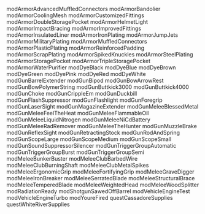 modArmorAdvancedMuffledConnectors
modArmorBandolier
modArmorCoolingMesh
modArmorCustomizedFittings
modArmorDoubleStoragePocket
modArmorHelmetLight
modArmorImpactBracing
modArmorImprovedFittings
modArmorInsulatedLiner
modArmorIronPlating
modArmorJumpJets
modArmorMilitaryPlating
modArmorMuffledConnectors
modArmorPlasticPlating
modArmorReinforcedPadding
modArmorScrapPlating
modArmorSpikedKnuckles
modArmorSteelPlating
modArmorStoragePocket
modArmorTripleStoragePocket
modArmorWaterPurifier
modDyeBlack
modDyeBlue
modDyeBrown
modDyeGreen
modDyePink
modDyeRed
modDyeWhite
modGunBarrelExtender
modGunBipod
modGunBowArrowRest
modGunBowPolymerString
modGunButtkick3000
modGunButtkick4000
modGunChoke
modGunCrippleEm
modGunDuckbill
modGunFlashSuppressor
modGunFlashlight
modGunForegrip
modGunLaserSight
modGunMagazineExtender
modGunMeleeBlessedMetal
modGunMeleeFeelTheHeat
modGunMeleeFlammableOil
modGunMeleeLiquidNitrogen
modGunMeleeNiCdBattery
modGunMeleeRadRemover
modGunMeleeTheHunter
modGunMuzzleBrake
modGunReflexSight
modGunRetractingStock
modGunRodAndSpring
modGunScopeLarge
modGunScopeMedium
modGunScopeSmall
modGunSoundSuppressorSilencer
modGunTriggerGroupAutomatic
modGunTriggerGroupBurst
modGunTriggerGroupSemi
modMeleeBunkerBuster
modMeleeClubBarbedWire
modMeleeClubBurningShaft
modMeleeClubMetalSpikes
modMeleeErgonomicGrip
modMeleeFortifyingGrip
modMeleeGraveDigger
modMeleeIronBreaker
modMeleeSerratedBlade
modMeleeStructuralBrace
modMeleeTemperedBlade
modMeleeWeightedHead
modMeleeWoodSplitter
modRadiationReady
modShotgunSawedOffBarrel
modVehicleEngineTest
modVehicleEngineTurbo
modYoureFired
questCassadoreSupplies
questWhiteRiverSupplies
